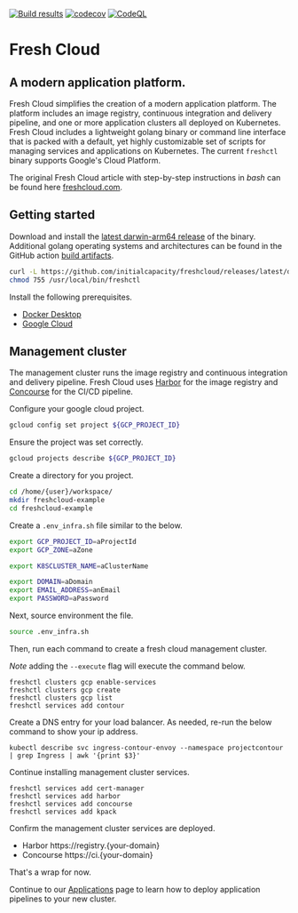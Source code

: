 [![Build results](https://github.com/initialcapacity/freshcloud/workflows/build/badge.svg)](https://github.com/initialcapacity/freshcloud/actions)
[![codecov](https://codecov.io/gh/initialcapacity/freshcloud/branch/main/graph/badge.svg)](https://codecov.io/gh/initialcapacity/freshcloud)
[![CodeQL](https://github.com/initialcapacity/freshcloud/actions/workflows/codeql.yml/badge.svg)](https://github.com/initialcapacity/freshcloud/actions/workflows/codeql.yml)

# Fresh Cloud

## A modern application platform.

Fresh Cloud simplifies the creation of a modern application platform. The platform includes an image registry,
continuous integration and delivery pipeline, and one or more application clusters all deployed on Kubernetes.  
Fresh Cloud includes a lightweight golang binary or command line interface that is packed with a default,
yet highly customizable set of scripts for managing services and applications on Kubernetes.
The current `freshctl` binary supports Google's Cloud Platform.

The original Fresh Cloud article with step-by-step instructions in *bash* can be found
here [freshcloud.com](https://www.freshcloud.com).

## Getting started

Download and install the
[latest darwin-arm64 release](https://github.com/initialcapacity/freshcloud/releases/latest/download/freshctl-darwin-arm64)
of the binary. Additional golang operating systems and architectures can be found in the
GitHub action [build artifacts](https://github.com/initialcapacity/freshcloud/actions/workflows/build.yml).

```bash
curl -L https://github.com/initialcapacity/freshcloud/releases/latest/download/freshctl-darwin-arm64 -o /usr/local/bin/freshctl
chmod 755 /usr/local/bin/freshctl
```

Install the following prerequisites.

* [Docker Desktop](https://www.docker.com/products/docker-desktop)
* [Google Cloud](https://cloud.google.com/sdk)

## Management cluster

The management cluster runs the image registry and continuous integration and delivery pipeline. Fresh Cloud uses
[Harbor](https://goharbor.io) for the image registry and [Concourse](https://concourse-ci.org) for the CI/CD pipeline.

Configure your google cloud project.

```bash
gcloud config set project ${GCP_PROJECT_ID}
```

Ensure the project was set correctly.

```bash
gcloud projects describe ${GCP_PROJECT_ID}
```

Create a directory for you project.

```bash
cd /home/{user}/workspace/
mkdir freshcloud-example
cd freshcloud-example
```

Create a `.env_infra.sh` file similar to the below.

```bash
export GCP_PROJECT_ID=aProjectId
export GCP_ZONE=aZone

export K8SCLUSTER_NAME=aClusterName

export DOMAIN=aDomain
export EMAIL_ADDRESS=anEmail
export PASSWORD=aPassword
```

Next, source environment the file.

```bash
source .env_infra.sh
```

Then, run each command to create a fresh cloud management cluster.

_Note_ adding the `--execute` flag will execute the command below.

```base
freshctl clusters gcp enable-services
freshctl clusters gcp create
freshctl clusters gcp list
freshctl services add contour
```

Create a DNS entry for your load balancer. As needed, re-run the below command to show your ip address.

```base
kubectl describe svc ingress-contour-envoy --namespace projectcontour | grep Ingress | awk '{print $3}'
```

Continue installing management cluster services.

```base
freshctl services add cert-manager
freshctl services add harbor
freshctl services add concourse
freshctl services add kpack
```

Confirm the management cluster services are deployed.

* Harbor https://registry.{your-domain}
* Concourse https://ci.{your-domain}

That's a wrap for now.

Continue to our [Applications](APPLICATIONS.md) page to learn how to deploy application pipelines to your new cluster.

